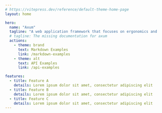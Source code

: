```yaml
---
# https://vitepress.dev/reference/default-theme-home-page
layout: home

hero:
  name: "Axum"
  tagline: "A web application framework that focuses on ergonomics and modularity."
  # tagline: The missing documentation for axum
  actions:
    - theme: brand
      text: Markdown Examples
      link: /markdown-examples
    - theme: alt
      text: API Examples
      link: /api-examples

features:
  - title: Feature A
    details: Lorem ipsum dolor sit amet, consectetur adipiscing elit
  - title: Feature B
    details: Lorem ipsum dolor sit amet, consectetur adipiscing elit
  - title: Feature C
    details: Lorem ipsum dolor sit amet, consectetur adipiscing elit
---
```



